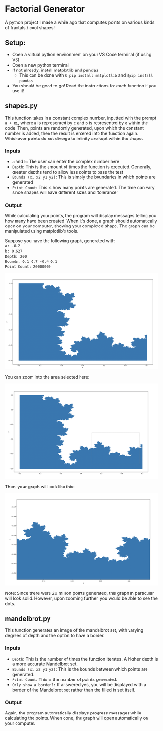 # Factorial Generator
A python project I made a while ago that computes points on various kinds of fractals / cool shapes!

## Setup:
- Open a virtual python environment on your VS Code terminal (if using VS)
- Open a new python terminal
- If not already, install matplotlib and pandas
    - This can be done with `$ pip install matplotlib` and `$pip install pandas`
- You should be good to go! Read the instructions for each function if you use it!

## shapes.py
This function takes in a constant complex number, inputted with the prompt `a + bi`, where `a` is represented by `c` and `b` is represented by `d` within the code. Then, points are randomly generated, upon which the constant number is added, then the result is entered into the function again. Whichever points do not diverge to infinity are kept within the shape.

### Inputs
- `a` and `b`: The user can enter the complex number here
- `Depth`: This is the amount of times the function is executed. Generally, greater depths tend to allow less points to pass the test
- `Bounds (x1 x2 y1 y2)`: This is simply the boundaries in which points are generated
- `Point Count`: This is how many points are generated. The time can vary since shapes will have different sizes and 'tolerance'

### Output 
While calculating your points, the program will display messages telling you how many have been created. When it's done, a graph should automatically open on your computer, showing your completed shape. The graph can be manipulated using matplotlib's tools.


Suppose you have the following graph, generated with:<br>
 `a: -0.2`<br>
 `b: 0.627`<br>
 `Depth: 200`<br>
 `Bounds: 0.1 0.7 -0.4 0.1`<br>
 `Point Count: 20000000`<br>

![Fractal Graph](imgs/shapesOG.png)

You can zoom into the area selected here:

![Fractal Zoom Selected](imgs/shapesSELECTED.png)

Then, your graph will look like this:

![Fractal Zoomed](imgs/shapesZOOMED.png)

Note: Since there were 20 million points generated, this graph in particular will look solid. However, upon zooming further, you would be able to see the dots.

## mandelbrot.py
This function generates an image of the mandelbrot set, with varying degrees of depth and the option to have a border.

### Inputs
- `Depth`: This is the number of times the function iterates. A higher depth is a more accurate Mandelbrot set.
- `Bounds (x1 x2 y1 y2)`: This is the bounds between which points are generated.
- `Point Count`: This is the number of points generated.
- `Only show a border?:` If answered yes, you will be displayed with a border of the Mandelbrot set rather than the filled in set itself. 

### Output
Again, the program automatically displays progress messages while calculating the points. When done, the graph will open automatically on your computer.